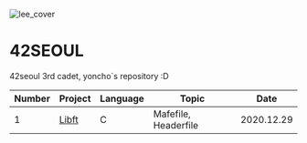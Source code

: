 ![lee_cover](https://user-images.githubusercontent.com/44021629/103233846-75268680-4981-11eb-806d-58b167a16cc1.jpg)
# 42SEOUL  
42seoul 3rd cadet, yoncho`s repository :D
 
Number | Project | Language | Topic | Date 
----|---------|----------|-------|------
 1 | [Libft](https://github.com/kkilook2/42SEOUL/tree/main/1.Libft) | C | Mafefile, Headerfile | 2020.12.29
